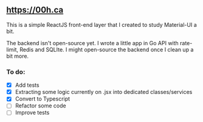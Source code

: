 ## https://00h.ca

This is a simple ReactJS front-end layer that I created to study Material-UI a bit.

The backend isn't open-source yet. I wrote a little app in Go API with rate-limit, Redis and SQLIte. I might open-source the backend once I clean up a bit more.

### To do:
- [x] Add tests
- [x] Extracting some logic currently on .jsx into dedicated classes/services
- [x] Convert to Typescript
- [ ] Refactor some code
- [ ] Improve tests
